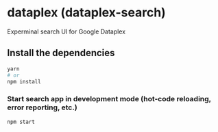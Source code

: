 # dataplex (dataplex-search)

Experminal search UI for Google Dataplex

## Install the dependencies

```bash
yarn
# or
npm install
```

### Start search app in development mode (hot-code reloading, error reporting, etc.)

```bash
npm start
```

